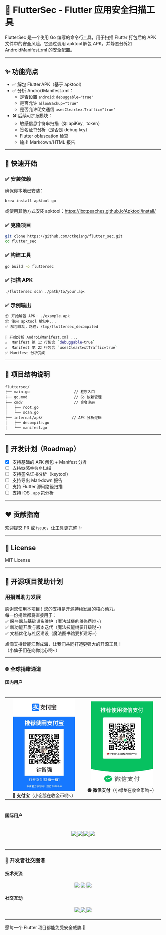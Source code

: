 # 🐍 FlutterSec - Flutter 应用安全扫描工具

FlutterSec 是一个使用 Go 编写的命令行工具，用于扫描 Flutter 打包后的 APK 文件中的安全风险。它通过调用 apktool 解包 APK，并静态分析如 AndroidManifest.xml 的安全配置。

---

## ✨ 功能亮点

- ✅ 解包 Flutter APK（基于 apktool）
- ✅ 分析 AndroidManifest.xml：
  - 是否设置 `android:debuggable="true"`
  - 是否允许 `allowBackup="true"`
  - 是否允许明文通信 `usesCleartextTraffic="true"`
- 🛠️ 后续可扩展模块：
  - 敏感信息字符串扫描（如 apiKey、token）
  - 签名证书分析（是否是 debug key）
  - Flutter obfuscation 检查
  - 输出 Markdown/HTML 报告

---

## 🚀 快速开始

### ✅ 安装依赖

确保你本地已安装：

```bash
brew install apktool go
```

或使用其他方式安装 apktool：https://ibotpeaches.github.io/Apktool/install/

### ✅ 克隆项目

```bash
git clone https://github.com/ctkqiang/flutter_sec.git
cd flutter_sec
```

### ✅ 构建工具

```bash
go build -o fluttersec
```

### ✅ 扫描 APK

```bash
./fluttersec scan ./path/to/your.apk
```

### ✅ 示例输出

```bash
📦 开始解包 APK： ./example.apk
📦 使用 apktool 解包中...
✅ 解包成功，路径: /tmp/fluttersec_decompiled

🔎 开始分析 AndroidManifest.xml ...
⚠️  Manifest 第 12 行包含 `debuggable=true`
⚠️  Manifest 第 22 行包含 `usesCleartextTraffic=true`
✅ Manifest 分析完成
```

---

## 📁 项目结构说明

```
fluttersec/
├── main.go                    // 程序入口
├── go.mod                     // Go 依赖管理
├── cmd/                       // 命令注册
│   ├── root.go
│   └── scan.go
├── internal/apk/             // APK 分析逻辑
│   ├── decompile.go
│   └── manifest.go
```

---

## 🧠 开发计划（Roadmap）

- [x] 支持基础的 APK 解包 + Manifest 分析
- [ ] 支持敏感字符串扫描
- [ ] 支持签名证书分析（keytool）
- [ ] 支持导出 Markdown 报告
- [ ] 支持 Flutter 源码路径扫描
- [ ] 支持 iOS `.app` 包分析

---

## ❤️ 贡献指南

欢迎提交 PR 或 issue，让工具更完整 ✨

---

## 📄 License

MIT License

---

## 🌟 开源项目赞助计划

### 用捐赠助力发展

感谢您使用本项目！您的支持是开源持续发展的核心动力。  
每一份捐赠都将直接用于：  
✅ 服务器与基础设施维护（魔法城堡的维修费哟~）  
✅ 新功能开发与版本迭代（魔法技能树要升级哒~）  
✅ 文档优化与社区建设（魔法图书馆要扩建呀~）

点滴支持皆能汇聚成海，让我们共同打造更强大的开源工具！  
（小仙子们在向你比心哟~）

---

### 🌐 全球捐赠通道

#### 国内用户

<div align="center" style="margin: 40px 0">

<div align="center">
<table>
<tr>
<td align="center" width="300">
<img src="https://github.com/ctkqiang/ctkqiang/blob/main/assets/IMG_9863.jpg?raw=true" width="200" />
<br />
<strong>🔵 支付宝</strong>（小企鹅在收金币哟~）
</td>
<td align="center" width="300">
<img src="https://github.com/ctkqiang/ctkqiang/blob/main/assets/IMG_9859.JPG?raw=true" width="200" />
<br />
<strong>🟢 微信支付</strong>（小绿龙在收金币哟~）
</td>
</tr>
</table>
</div>
</div>

#### 国际用户

<div align="center" style="margin: 40px 0">
  <a href="https://qr.alipay.com/fkx19369scgxdrkv8mxso92" target="_blank">
    <img src="https://img.shields.io/badge/Alipay-全球支付-00A1E9?style=flat-square&logo=alipay&logoColor=white&labelColor=008CD7">
  </a>
  
  <a href="https://ko-fi.com/F1F5VCZJU" target="_blank">
    <img src="https://img.shields.io/badge/Ko--fi-买杯咖啡-FF5E5B?style=flat-square&logo=ko-fi&logoColor=white">
  </a>
  
  <a href="https://www.paypal.com/paypalme/ctkqiang" target="_blank">
    <img src="https://img.shields.io/badge/PayPal-安全支付-00457C?style=flat-square&logo=paypal&logoColor=white">
  </a>
  
  <a href="https://donate.stripe.com/00gg2nefu6TK1LqeUY" target="_blank">
    <img src="https://img.shields.io/badge/Stripe-企业级支付-626CD9?style=flat-square&logo=stripe&logoColor=white">
  </a>
</div>

---

### 📌 开发者社交图谱

#### 技术交流

<div align="center" style="margin: 20px 0">
  <a href="https://github.com/ctkqiang" target="_blank">
    <img src="https://img.shields.io/badge/GitHub-开源仓库-181717?style=for-the-badge&logo=github">
  </a>
  
  <a href="https://stackoverflow.com/users/10758321/%e9%92%9f%e6%99%ba%e5%bc%ba" target="_blank">
    <img src="https://img.shields.io/badge/Stack_Overflow-技术问答-F58025?style=for-the-badge&logo=stackoverflow">
  </a>
  
  <a href="https://www.linkedin.com/in/ctkqiang/" target="_blank">
    <img src="https://img.shields.io/badge/LinkedIn-职业网络-0A66C2?style=for-the-badge&logo=linkedin">
  </a>
</div>

#### 社交互动

<div align="center" style="margin: 20px 0">
  <a href="https://www.instagram.com/ctkqiang" target="_blank">
    <img src="https://img.shields.io/badge/Instagram-生活瞬间-E4405F?style=for-the-badge&logo=instagram">
  </a>
  
  <a href="https://twitch.tv/ctkqiang" target="_blank">
    <img src="https://img.shields.io/badge/Twitch-技术直播-9146FF?style=for-the-badge&logo=twitch">
  </a>
  
  <a href="https://github.com/ctkqiang/ctkqiang/blob/main/assets/IMG_9245.JPG?raw=true" target="_blank">
    <img src="https://img.shields.io/badge/微信公众号-钟智强-07C160?style=for-the-badge&logo=wechat">
  </a>
</div>

---

愿每一个 Flutter 项目都能免受安全威胁 💖

